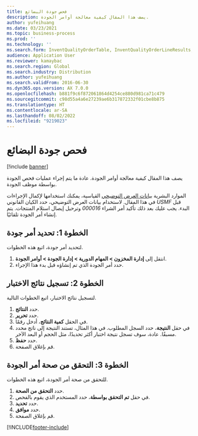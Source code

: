 ```yaml
---
title: فحص جودة البضائع
description: يصف هذا المقال كيفية معالجة أوامر الجودة.
author: yufeihuang
ms.date: 03/23/2021
ms.topic: business-process
ms.prod: ''
ms.technology: ''
ms.search.form: InventQualityOrderTable, InventQualityOrderLineResults, HcmWorkerLookUp
audience: Application User
ms.reviewer: kamaybac
ms.search.region: Global
ms.search.industry: Distribution
ms.author: yufeihuang
ms.search.validFrom: 2016-06-30
ms.dyn365.ops.version: AX 7.0.0
ms.openlocfilehash: b881f9c6f872061864d4254ce880d981ca71c479
ms.sourcegitcommit: c98d55a4a6e27239ae6b317872332f01cbe8b875
ms.translationtype: HT
ms.contentlocale: ar-SA
ms.lasthandoff: 08/02/2022
ms.locfileid: "9219023"
---
```

# <a name="inspect-the-quality-of-goods"></a>فحص جودة البضائع

[!include [banner](../../includes/banner.md)]

يصف هذا المقال كيفية معالجة أوامر الجودة. عادة ما يتم إجراء عمليات فحص الجودة بواسطة موظف الجودة.

الموارد البشرية [بيانات العرض التوضيحي](../../../fin-ops-core/fin-ops/get-started/demo-data.md) القياسية، يمكنك استخدامها لإكمال الإجراءات في هذا المقال. لاستخدام بيانات العرض التوضيحي، حدد الكيان القانوني *USMF* قبل البدء. يجب عليك بعد ذلك تأكيد أمر الشراء *000016* وترحيل إيصال استلام المنتجات. يتم إنشاء أمر الجودة تلقائيًا.

## <a name="step-1-select-a-quality-order"></a>الخطوة 1: تحديد أمر جودة

لتحديد أمر جودة، اتبع هذه الخطوات.

1. انتقل إلى‬ **‏‫إدارة المخزون \> المهام الدورية‬ \> إدارة الجودة \> أوامر الجودة**.
1. حدد أمر الجودة الذي تم إنشاؤه قبل بدء هذا الإجراء.

## <a name="step-2-record-test-results"></a>الخطوة 2: تسجيل نتائج الاختبار

لتسجيل نتائج الاختبار، اتبع الخطوات التالية.

1. حدد **النتائج**.
1. حدد **تحرير**.
1. في الحقل **كمية النتائج‬**، أدخل رقمًا.
1. في حقل **النتيجة**، حدد السجل المطلوب. في هذا المثال، تستند النتيجة إلى ناتج محدد مسبقًا. عادة، سوف تسجل نتيجة اختبار أكثر تحديدًا، مثل الحجم أو البعد الآخر.
1. حدد **حفظ**.
1. قم بإغلاق الصفحة.

## <a name="step-3-validate-the-quality-order"></a>الخطوة 3: التحقق من صحة أمر الجودة

للتحقق من صحة أمر الجودة، اتبع هذه الخطوات.

1. حدد **التحقق من الصحة**.
1. في حقل **تم التحقق بواسطة**، حدد المستخدم الذي يقوم بالفحص.
1. حدد **تحديد**.
1. حدد **موافق**.
1. قم بإغلاق الصفحة.

[!INCLUDE[footer-include](../../../includes/footer-banner.md)]
